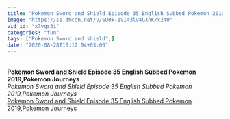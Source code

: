 ```yaml
---
title: "Pokemon Sword and Shield Episode 35 English Subbed Pokemon 2019,Pokemon Journeys"
image: "https://s1.dmcdn.net/v/SQ0k-1VI43lv4GXnK/x240"
vid_id: "x7vqs3i"
categories: "fun"
tags: ["Pokemon Sword and shield",]
date: "2020-08-28T10:12:04+03:00"
---
```

<br><b>Pokemon Sword and Shield Episode 35 English Subbed Pokemon 2019,Pokemon Journeys</b><br> <i>Pokemon Sword and Shield Episode 35 English Subbed Pokemon 2019,Pokemon Journeys</i><br> <u>Pokemon Sword and Shield Episode 35 English Subbed Pokemon 2019,Pokemon Journeys</u>
